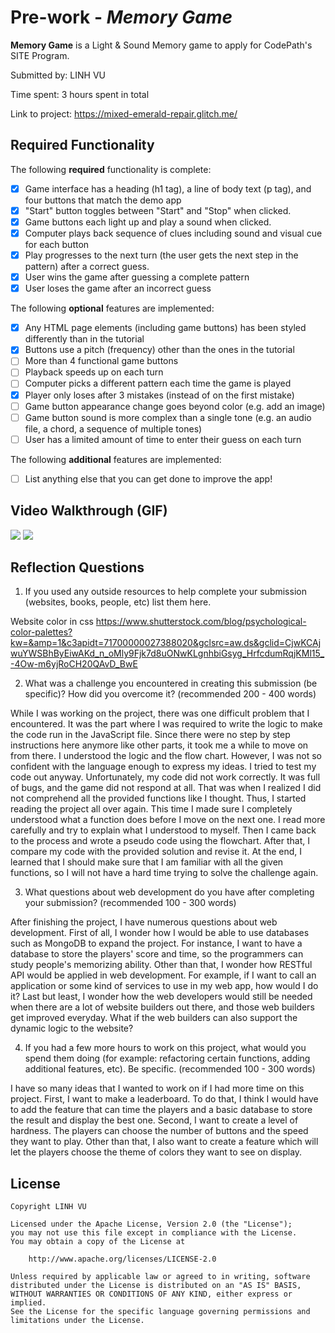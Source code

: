 # Pre-work - *Memory Game*

**Memory Game** is a Light & Sound Memory game to apply for CodePath's SITE Program. 

Submitted by: LINH VU

Time spent: 3 hours spent in total

Link to project: https://mixed-emerald-repair.glitch.me/

## Required Functionality

The following **required** functionality is complete:

* [x] Game interface has a heading (h1 tag), a line of body text (p tag), and four buttons that match the demo app
* [x] "Start" button toggles between "Start" and "Stop" when clicked. 
* [x] Game buttons each light up and play a sound when clicked. 
* [x] Computer plays back sequence of clues including sound and visual cue for each button
* [x] Play progresses to the next turn (the user gets the next step in the pattern) after a correct guess. 
* [x] User wins the game after guessing a complete pattern
* [x] User loses the game after an incorrect guess

The following **optional** features are implemented:

* [x] Any HTML page elements (including game buttons) has been styled differently than in the tutorial
* [x] Buttons use a pitch (frequency) other than the ones in the tutorial
* [ ] More than 4 functional game buttons
* [ ] Playback speeds up on each turn
* [ ] Computer picks a different pattern each time the game is played
* [x] Player only loses after 3 mistakes (instead of on the first mistake)
* [ ] Game button appearance change goes beyond color (e.g. add an image)
* [ ] Game button sound is more complex than a single tone (e.g. an audio file, a chord, a sequence of multiple tones)
* [ ] User has a limited amount of time to enter their guess on each turn

The following **additional** features are implemented:

- [ ] List anything else that you can get done to improve the app!

## Video Walkthrough (GIF)

![](https://i.imgur.com/z1w0Anq.gif)
![](https://i.imgur.com/llYgt6s.gif)



## Reflection Questions
1. If you used any outside resources to help complete your submission (websites, books, people, etc) list them here. 

Website color in css
https://www.shutterstock.com/blog/psychological-color-palettes?kw=&amp=1&c3apidt=71700000027388020&gclsrc=aw.ds&gclid=CjwKCAjwuYWSBhByEiwAKd_n_oMly9Fjk7d8uONwKLgnhbiGsyg_HrfcdumRqjKMl15_-4Ow-m6yjRoCH20QAvD_BwE

2. What was a challenge you encountered in creating this submission (be specific)? How did you overcome it? (recommended 200 - 400 words) 

While I was working on the project, there was one difficult problem that I encountered. 
It was the part where I was required to write the logic to make the code run in the 
JavaScript file. Since there were no step by step instructions here anymore like other 
parts, it took me a while to move on from there. I understood the logic and the flow chart.
However, I was not so confident with the language enough to express my ideas. I tried to
test my code out anyway. Unfortunately, my code did not work correctly. It was full of 
bugs, and the game did not respond at all. That was when I realized I did not comprehend 
all the provided functions like I thought. Thus, I started reading the project all over 
again. This time I made sure I completely understood what a function does before I move 
on the next one. I read more carefully and try to explain what I understood to myself. 
Then I came back to the process and wrote a pseudo code using the flowchart. After that,
I compare my code with the provided solution and revise it. At the end, I learned that 
I should make sure that I am familiar with all the given functions, so I will not have a 
hard time trying to solve the challenge again.


3. What questions about web development do you have after completing your submission? (recommended 100 - 300 words) 

After finishing the project, I have numerous questions about web development. First
of all, I wonder how I would be able to use databases such as MongoDB to expand the
project. For instance, I want to have a database to store the players' score and time,
so the programmers can study people's memorizing ability. Other than that, I wonder 
how RESTful API would be applied in web development. For example, if I want to call an 
application or some kind of services to use in my web app, how would I do it? Last but 
least, I wonder how the web developers would still be needed when there are a lot of 
website builders out there, and those web builders get improved everyday. What if the 
web builders can also support the dynamic logic to the website?

4. If you had a few more hours to work on this project, what would you spend them doing (for example: refactoring certain functions, adding additional features, etc). Be specific. (recommended 100 - 300 words) 

I have so many ideas that I wanted to work on if I had more time on this project. First,
I want to make a leaderboard. To do that, I think I would have to add the feature that
can time the players and a basic database to store the result and display the best one. 
Second, I want to create a level of hardness. The players can choose the number of buttons
and the speed they want to play. Other than that, I also want to create a feature which
will let the players choose the theme of colors they want to see on display. 



## License

    Copyright LINH VU

    Licensed under the Apache License, Version 2.0 (the "License");
    you may not use this file except in compliance with the License.
    You may obtain a copy of the License at

        http://www.apache.org/licenses/LICENSE-2.0

    Unless required by applicable law or agreed to in writing, software
    distributed under the License is distributed on an "AS IS" BASIS,
    WITHOUT WARRANTIES OR CONDITIONS OF ANY KIND, either express or implied.
    See the License for the specific language governing permissions and
    limitations under the License.
